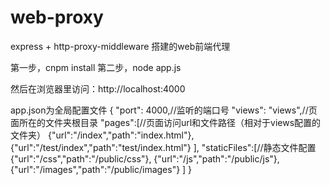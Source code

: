 # web-proxy
express + http-proxy-middleware 搭建的web前端代理

第一步，cnpm install
第二步，node app.js 

然后在浏览器里访问：http://localhost:4000

app.json为全局配置文件
{
    "port": 4000,//监听的端口号
    "views": "views",//页面所在的文件夹根目录
    "pages":[//页面访问url和文件路径（相对于views配置的文件夹）
        {"url":"/index","path":"index.html"},
        {"url":"/test/index","path":"test/index.html"}
    ],
    "staticFiles":[//静态文件配置
        {"url":"/css","path":"/public/css"},
        {"url":"/js","path":"/public/js"},
        {"url":"/images","path":"/public/images"}
    ]
}
